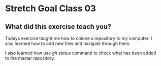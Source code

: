 # Stretch Goal Class 03

## What did this exercise teach you? 

Todays exercise taught me how to colone a repository to my computer. I also learned how to add new files and navigate through them. 

I also learned how use *git status* command to check what has been added to the master repository. 
